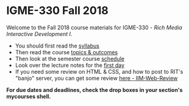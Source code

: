 # IGME-330 Fall 2018
Welcome to the Fall 2018 course materials for IGME-330 - *Rich Media Interactive Development I.*
- You should first read the [syllabus](syllabus.md)
- Then read the course [topics & outcomes](topics.md)
- Then look at the semester course [schedule](schedule.md)
- Look over the lecture notes for the [first day](./weekly/week-01A-notes.md)
- If you need some review on HTML & CSS, and how to post to RIT's "banjo" server, you can get some review [here - IIM-Web-Review](https://github.com/tonethar/IGME-230-Master/tree/master/IIM-Web-Review)

**For due dates and deadlines, check the drop boxes in your section's mycourses shell.**
